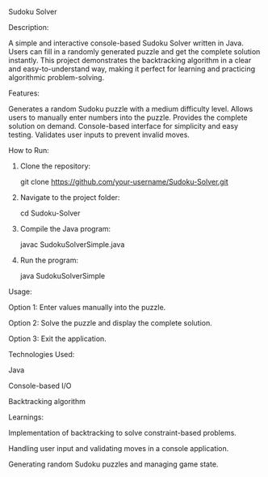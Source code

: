 Sudoku Solver

Description:

A simple and interactive console-based Sudoku Solver written in Java. Users can fill in a randomly generated puzzle and get the complete solution instantly. This project demonstrates the backtracking algorithm in a clear and easy-to-understand way, making it perfect for learning and practicing algorithmic problem-solving.

Features:

Generates a random Sudoku puzzle with a medium difficulty level.
Allows users to manually enter numbers into the puzzle.
Provides the complete solution on demand.
Console-based interface for simplicity and easy testing.
Validates user inputs to prevent invalid moves.

How to Run:

1. Clone the repository:
	
	git clone https://github.com/your-username/Sudoku-Solver.git
   
2. Navigate to the project folder:
	
	cd Sudoku-Solver
   
3. Compile the Java program:
	
	javac SudokuSolverSimple.java

4. Run the program:

	java SudokuSolverSimple


Usage:

Option 1: Enter values manually into the puzzle.

Option 2: Solve the puzzle and display the complete solution.

Option 3: Exit the application.

Technologies Used:

Java

Console-based I/O

Backtracking algorithm

Learnings:

Implementation of backtracking to solve constraint-based problems.

Handling user input and validating moves in a console application.

Generating random Sudoku puzzles and managing game state.

